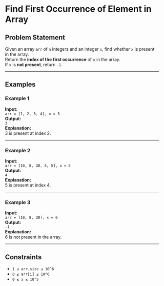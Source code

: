 # Find First Occurrence of Element in Array

## Problem Statement

Given an array `arr` of `n` integers and an integer `x`, find whether `x` is present in the array.  
Return the **index of the first occurrence** of `x` in the array.  
If `x` is **not present**, return `-1`.

---

## Examples

### Example 1
**Input:**  
`arr = [1, 2, 3, 4], x = 3`  
**Output:**  
`2`  
**Explanation:**  
3 is present at index 2.

---

### Example 2  
**Input:**  
`arr = [10, 8, 30, 4, 5], x = 5`  
**Output:**  
`4`  
**Explanation:**  
5 is present at index 4.

---

### Example 3  
**Input:**  
`arr = [10, 8, 30], x = 6`  
**Output:**  
`-1`  
**Explanation:**  
6 is not present in the array.

---

## Constraints

- `1 ≤ arr.size ≤ 10^6`
- `0 ≤ arr[i] ≤ 10^6`
- `0 ≤ x ≤ 10^5`


